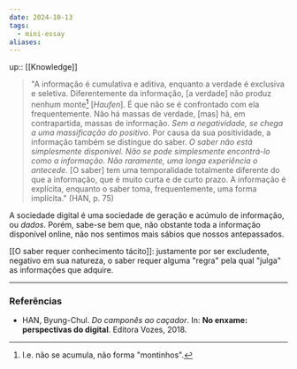 ```yaml
---
date: 2024-10-13
tags:
  - mini-essay
aliases:
---
```


up:: [[Knowledge]]

> "A informação é cumulativa e aditiva, enquanto a verdade é exclusiva e seletiva. Diferentemente da informação, [a verdade] não produz nenhum monte[^1] [*Haufen*]. É que não se é confrontado com ela frequentemente. Não há massas de verdade, [mas] há, em contrapartida, massas de informação. *Sem a negatividade, se chega a uma massificação do positivo*. Por causa da sua positividade, a informação também se distingue do saber. *O saber não está simplesmente disponível. Não se pode simplesmente encontrá-lo como a informação. Não raramente, uma longa experiência o antecede.* [O saber] tem uma temporalidade totalmente diferente do que a informação, que é muito curta e de curto prazo. A informação é explícita, enquanto o saber toma, frequentemente, uma forma implícita." (HAN, p. 75)

A sociedade digital é uma sociedade de geração e acúmulo de informação, ou *dados*. Porém, sabe-se bem que, não obstante toda a informação disponível online, não nos sentimos mais sábios que nossos antepassados.

[[O saber requer conhecimento tácito]]: justamente por ser excludente, negativo em sua natureza, o saber requer alguma "regra" pela qual "julga" as informações que adquire.

---
### Referências
- HAN, Byung-Chul. *Do camponês ao caçador*. In: **No enxame: perspectivas do digital**. Editora Vozes, 2018.

[^1]: I.e. não se acumula, não forma "montinhos".